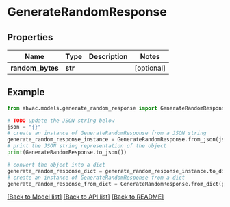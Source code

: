 # GenerateRandomResponse


## Properties

Name | Type | Description | Notes
------------ | ------------- | ------------- | -------------
**random_bytes** | **str** |  | [optional] 

## Example

```python
from ahvac.models.generate_random_response import GenerateRandomResponse

# TODO update the JSON string below
json = "{}"
# create an instance of GenerateRandomResponse from a JSON string
generate_random_response_instance = GenerateRandomResponse.from_json(json)
# print the JSON string representation of the object
print(GenerateRandomResponse.to_json())

# convert the object into a dict
generate_random_response_dict = generate_random_response_instance.to_dict()
# create an instance of GenerateRandomResponse from a dict
generate_random_response_from_dict = GenerateRandomResponse.from_dict(generate_random_response_dict)
```
[[Back to Model list]](../README.md#documentation-for-models) [[Back to API list]](../README.md#documentation-for-api-endpoints) [[Back to README]](../README.md)


